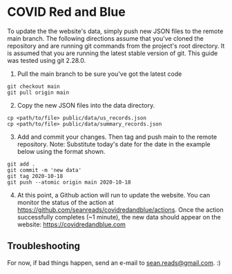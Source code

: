 # COVID Red and Blue

To update the the website's data, simply push new JSON files to the remote main branch. The following directions assume that you've cloned the repository and are running git commands from the project's root directory. It is assumed that you are running the latest stable version of git. This guide was tested using git 2.28.0.

1. Pull the main branch to be sure you've got the latest code

```
git checkout main
git pull origin main
```

2. Copy the new JSON files into the data directory.

```
cp <path/to/file> public/data/us_records.json
cp <path/to/file> public/data/summary_records.json
```

3. Add and commit your changes. Then tag and push main to the remote repository. Note: Substitute today's date for the date in the example below using the format shown.

```
git add .
git commit -m 'new data'
git tag 2020-10-18
git push --atomic origin main 2020-10-18
```

4. At this point, a Github action will run to update the website. You can monitor the status of the action at https://github.com/seanreads/covidredandblue/actions. Once the action successfully completes (~1 minute), the new data should appear on the website: https://covidredandblue.com

## Troubleshooting

For now, if bad things happen, send an e-mail to sean.reads@gmail.com. :)



